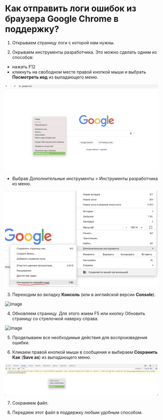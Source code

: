 # Как отправить логи ошибок из браузера Google Chrome в поддержку?

1. Открываем страницу логи с которой нам нужны.

2. Окрываем инструменты разработчика. Это можно сделать одним из способов:
 - нажать F12
 - кликнуть на свободном месте правой кнопкой мыши и выбрать **Посмотреть код** из выпадающего меню.

![image](./chrome-images/watch-code.png)

 - Выбрав Дополнительные инструменты > Инструменты разработчика из меню.

 ![image](./chrome-images/menu.png)

3. Переходим во вкладку **Консоль** (или в английской версии **Console**).

![image](./chrome-images/3-console-tab.png)

4. Обновляем страницу. Для этого жмем F5 или кнопку Обновить страницу со стрелочкой наверху справа.

![image](./chrome-images/4-refresh.png)

5. Проделываем все необходимые действия для воспроизведения ошибки.

6. Кликаем правой кнопкой мыши в сообщения и выбираем **Сохранить Как** (**Save as**) из выпадающего меню.

![image](./chrome-images/save-as.png)

7. Сохраняем файл.

8. Передаем этот файл в поддержку любым удобным способом.
